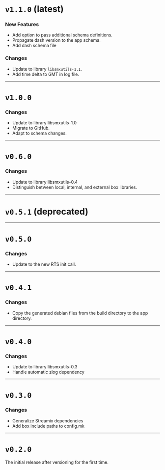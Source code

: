 # `v1.1.0` (latest)

### New Features

- Add option to pass additional schema definitions.
- Propagate dash version to the app schema.
- Add dash schema file

### Changes

- Update to library `libsmxutils-1.1`.
- Add time delta to GMT in log file.


-------------------
# `v1.0.0`

### Changes

 - Update to library libsmxutils-1.0
 - Migrate to GitHub.
 - Adapt to schema changes.


-------------------
# `v0.6.0`

### Changes

 - Update to library libsmxutils-0.4
 - Distinguish between local, internal, and external box libraries.


-------------------
# `v0.5.1` (deprecated)


-------------------
# `v0.5.0`

### Changes

 - Update to the new RTS init call.


-------------------
# `v0.4.1`

### Changes

 - Copy the generated debian files from the build directory to the app
   directory.


-------------------
# `v0.4.0`

### Changes

 - Update to library libsmxutils-0.3
 - Handle automatic zlog dependency


-------------------
# `v0.3.0`

### Changes

 - Generalize Streamix dependencies
 - Add box include paths to config.mk


-------------------
# `v0.2.0`

The initial release after versioning for the first time.
